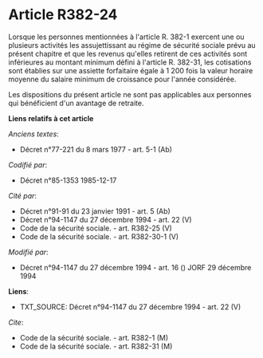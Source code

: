 # Article R382-24

Lorsque les personnes mentionnées à l'article R. 382-1 exercent une ou plusieurs activités les assujettissant au régime de
sécurité sociale prévu au présent chapitre et que les revenus qu'elles retirent de ces activités sont inférieures au montant
minimum défini à l'article R. 382-31, les cotisations sont établies sur une assiette forfaitaire égale à 1 200 fois la valeur
horaire moyenne du salaire minimum de croissance pour l'année considérée.

Les dispositions du présent article ne sont pas applicables aux personnes qui bénéficient d'un avantage de retraite.

**Liens relatifs à cet article**

_Anciens textes_:

  - Décret n°77-221 du 8 mars 1977 - art. 5-1 (Ab)

_Codifié par_:

  - Décret n°85-1353 1985-12-17

_Cité par_:

  - Décret n°91-91 du 23 janvier 1991 - art. 5 (Ab)
  - Décret n°94-1147 du 27 décembre 1994 - art. 22 (V)
  - Code de la sécurité sociale. - art. R382-25 (V)
  - Code de la sécurité sociale. - art. R382-30-1 (V)

_Modifié par_:

  - Décret n°94-1147 du 27 décembre 1994 - art. 16 () JORF 29 décembre 1994

**Liens**:

  - TXT_SOURCE: Décret n°94-1147 du 27 décembre 1994 - art. 22 (V)

_Cite_:

  - Code de la sécurité sociale. - art. R382-1 (M)
  - Code de la sécurité sociale. - art. R382-31 (M)

